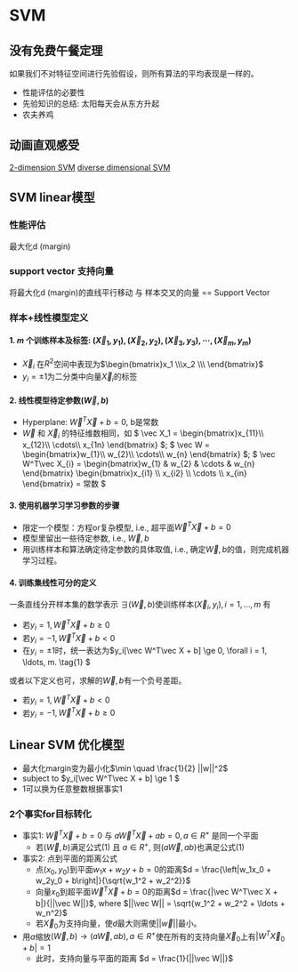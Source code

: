 # SVM

## 没有免费午餐定理
如果我们不对特征空间进行先验假设，则所有算法的平均表现是一样的。
- 性能评估的必要性
- 先验知识的总结: 太阳每天会从东方升起
- 农夫养鸡

## 动画直观感受
[2-dimension SVM](https://github.com/BeBraveBeCurious/ML_Datawhle/blob/master/gif/8.SVM.gif)
[diverse dimensional SVM](https://github.com/BeBraveBeCurious/ML_Datawhle/blob/master/gif/9.SVM.gif)

## SVM linear模型

### 性能评估
最大化d (margin)
### support vector 支持向量
将最大化d (margin)的直线平行移动 与 样本交叉的向量 == Support Vector

### 样本+线性模型定义
#### 1. $m$ 个训练样本及标签: $(\vec X_1, y_1), (\vec X_2, y_2), (\vec X_3, y_3), \cdots, (\vec X_m, y_m)$
- $\vec X_i$ 在$R^2$空间中表现为$\begin{bmatrix}x_1 \\\x_2 \\\ \end{bmatrix}$
- $y_i = \pm 1$为二分类中向量$\vec X_i$的标签
#### 2. 线性模型待定参数$(\vec W, b)$
- Hyperplane: $\vec W^T\vec X + b = 0$, b是常数
- $\vec W$ 和 $\vec X_i$ 的特征维数相同，如
$ \vec X_1 = \begin{bmatrix}x_{11}\\\ x_{12}\\\ \cdots\\\ x_{1n} \end{bmatrix} $; 
$ \vec W = \begin{bmatrix}w_{1}\\\ w_{2}\\\ \cdots\\\ w_{n} \end{bmatrix} $; 
$ \vec W^T\vec X_{i} = \begin{bmatrix}w_{1} & w_{2} & \cdots & w_{n} \end{bmatrix}  \begin{bmatrix}x_{i1} \\\ x_{i2} \\\ \cdots \\\ x_{in} \end{bmatrix} = 常数 $
#### 3. 使用机器学习学习参数的步骤
- 限定一个模型：方程or复杂模型, i.e., 超平面$\vec W^T\vec X + b = 0$
- 模型里留出一些待定参数, i.e., $\vec W, b$
- 用训练样本和算法确定待定参数的具体取值, i.e., 确定$\vec W, b$的值，则完成机器学习过程。
#### 4. 训练集线性可分的定义
一条直线分开样本集的数学表示
$\exists (\vec W, b)$使训练样本$(\vec X_i, y_i), i = 1, \ldots, m$ 有
- 若$y_i = 1, \vec W^T\vec X + b \ge 0$
- 若$y_i = -1, \vec W^T\vec X +b \lt 0$
- 在$y_i = \pm 1$时，统一表达为$y_i[\vec W^T\vec X + b] \ge 0, \forall i = 1, \ldots, m. \tag{1} $

或者以下定义也可，求解的$\vec W, b$有一个负号差距。
- 若$y_i = 1, \vec W^T\vec X + b \lt 0$
- 若$y_i = -1, \vec W^T\vec X +b \ge 0$


## Linear SVM 优化模型
- 最大化margin变为最小化$\min   \quad   \frac{1}{2} ||w||^2$
- subject to $y_i[\vec W^T\vec X + b] \ge 1 $
- 1可以换为任意整数根据事实1
### 2个事实for目标转化
- 事实1: $\vec W^T\vec X + b = 0$ 与 $a\vec W^T\vec X + ab = 0, a \in R^+$ 是同一个平面
  - 若$(\vec W, b)$满足公式(1) 且 $a \in R^+$, 则$(a\vec W, ab)$也满足公式(1)
- 事实2: 点到平面的距离公式
  - 点$(x_0, y_0)$到平面$w_1x + w_2y + b = 0$的距离$d = \frac{\left|w_1x_0 + w_2y_0 + b\right|}{\sqrt{w_1^2 + w_2^2}}$
  - 向量$x_0$到超平面$\vec W^T\vec X + b = 0$的距离$d = \frac{|\vec W^T\vec X + b|}{||\vec W||}$, where $||\vec W|| = \sqrt{w_1^2 + w_2^2 + \ldots + w_n^2}$
  - 若$\vec X_0$为支持向量，使$d$最大则需使$||\vec w||$最小。
- 用$a$缩放$(\vec W, b)\rightarrow(a\vec W, ab), a \in R^+$使在所有的支持向量$\vec X_0$上有$|W^T\vec X_0 + b| = 1$
  - 此时，支持向量与平面的距离 $d = \frac{1}{||\vec W||}$

  




















